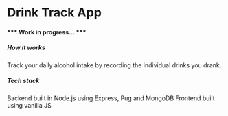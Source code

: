 # Drink Track App

#### *** Work in progress... ***

##### How it works
Track your daily alcohol intake by recording the individual drinks you drank.


##### Tech stack
Backend built in Node.js using Express, Pug and MongoDB
Frontend built using vanilla JS